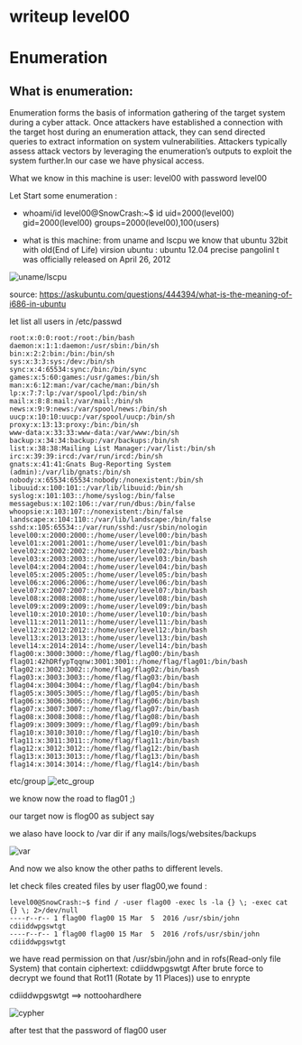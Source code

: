 # writeup level00


# Enumeration

## What is enumeration: 
Enumeration forms the basis of information gathering of the target system during a cyber attack. Once attackers have established a connection with the target host during an enumeration attack, they can send directed queries to extract information on system vulnerabilities. Attackers typically assess attack vectors by leveraging the enumeration’s outputs to exploit the system further.In our case we have physical access.

What we know in this machine is user: level00 with password level00


Let Start some enumeration :
- whoami/id
level00@SnowCrash:~$ id
uid=2000(level00) gid=2000(level00) groups=2000(level00),100(users)



- what  is this machine:
from uname and lscpu we know that ubuntu 32bit with old(End of Life) virsion ubuntu : ubuntu 12.04 precise pangolinI t was officially released on April 26, 2012

![uname/lscpu](https://cdn.discordapp.com/attachments/1164485225875783701/1164485411192721488/image.png?ex=6543628d&is=6530ed8d&hm=578e0fbcad7a73dac3e72469b3d6387075dd77f642d34821a096ff573c936696&)

source: https://askubuntu.com/questions/444394/what-is-the-meaning-of-i686-in-ubuntu

let list all users in /etc/passwd
```
root:x:0:0:root:/root:/bin/bash
daemon:x:1:1:daemon:/usr/sbin:/bin/sh
bin:x:2:2:bin:/bin:/bin/sh
sys:x:3:3:sys:/dev:/bin/sh
sync:x:4:65534:sync:/bin:/bin/sync
games:x:5:60:games:/usr/games:/bin/sh
man:x:6:12:man:/var/cache/man:/bin/sh
lp:x:7:7:lp:/var/spool/lpd:/bin/sh
mail:x:8:8:mail:/var/mail:/bin/sh
news:x:9:9:news:/var/spool/news:/bin/sh
uucp:x:10:10:uucp:/var/spool/uucp:/bin/sh
proxy:x:13:13:proxy:/bin:/bin/sh
www-data:x:33:33:www-data:/var/www:/bin/sh
backup:x:34:34:backup:/var/backups:/bin/sh
list:x:38:38:Mailing List Manager:/var/list:/bin/sh
irc:x:39:39:ircd:/var/run/ircd:/bin/sh
gnats:x:41:41:Gnats Bug-Reporting System (admin):/var/lib/gnats:/bin/sh
nobody:x:65534:65534:nobody:/nonexistent:/bin/sh
libuuid:x:100:101::/var/lib/libuuid:/bin/sh
syslog:x:101:103::/home/syslog:/bin/false
messagebus:x:102:106::/var/run/dbus:/bin/false
whoopsie:x:103:107::/nonexistent:/bin/false
landscape:x:104:110::/var/lib/landscape:/bin/false
sshd:x:105:65534::/var/run/sshd:/usr/sbin/nologin
level00:x:2000:2000::/home/user/level00:/bin/bash
level01:x:2001:2001::/home/user/level01:/bin/bash
level02:x:2002:2002::/home/user/level02:/bin/bash
level03:x:2003:2003::/home/user/level03:/bin/bash
level04:x:2004:2004::/home/user/level04:/bin/bash
level05:x:2005:2005::/home/user/level05:/bin/bash
level06:x:2006:2006::/home/user/level06:/bin/bash
level07:x:2007:2007::/home/user/level07:/bin/bash
level08:x:2008:2008::/home/user/level08:/bin/bash
level09:x:2009:2009::/home/user/level09:/bin/bash
level10:x:2010:2010::/home/user/level10:/bin/bash
level11:x:2011:2011::/home/user/level11:/bin/bash
level12:x:2012:2012::/home/user/level12:/bin/bash
level13:x:2013:2013::/home/user/level13:/bin/bash
level14:x:2014:2014::/home/user/level14:/bin/bash
flag00:x:3000:3000::/home/flag/flag00:/bin/bash
flag01:42hDRfypTqqnw:3001:3001::/home/flag/flag01:/bin/bash
flag02:x:3002:3002::/home/flag/flag02:/bin/bash
flag03:x:3003:3003::/home/flag/flag03:/bin/bash
flag04:x:3004:3004::/home/flag/flag04:/bin/bash
flag05:x:3005:3005::/home/flag/flag05:/bin/bash
flag06:x:3006:3006::/home/flag/flag06:/bin/bash
flag07:x:3007:3007::/home/flag/flag07:/bin/bash
flag08:x:3008:3008::/home/flag/flag08:/bin/bash
flag09:x:3009:3009::/home/flag/flag09:/bin/bash
flag10:x:3010:3010::/home/flag/flag10:/bin/bash
flag11:x:3011:3011::/home/flag/flag11:/bin/bash
flag12:x:3012:3012::/home/flag/flag12:/bin/bash
flag13:x:3013:3013::/home/flag/flag13:/bin/bash
flag14:x:3014:3014::/home/flag/flag14:/bin/bash
```
etc/group
![etc_group](https://cdn.discordapp.com/attachments/1164485225875783701/1164518732186533889/image.png?ex=65438195&is=65310c95&hm=e9367706a4cf5826403fb83c42f54dc2ebcfc9e031646bfc1dd7ece892db64bf&)

we know now the road to flag01 ;)

our target now is flog00 as subject say

we alaso have loock to /var dir if any mails/logs/websites/backups

![var](https://cdn.discordapp.com/attachments/691741851648262195/1163412552911437986/image.png?ex=653f7b5f&is=652d065f&hm=be5027a7fb9efd78153f82d170187678a5705bebf2d6be6e591be7f906a14553&)

And now we also know the other paths to different levels.

let check files created files by user flag00,we found :

```
level00@SnowCrash:~$ find / -user flag00 -exec ls -la {} \; -exec cat {} \; 2>/dev/null
----r--r-- 1 flag00 flag00 15 Mar  5  2016 /usr/sbin/john
cdiiddwpgswtgt
----r--r-- 1 flag00 flag00 15 Mar  5  2016 /rofs/usr/sbin/john
cdiiddwpgswtgt
```
we have read permission  on that /usr/sbin/john and in rofs(Read-only file System) that contain ciphertext: cdiiddwpgswtgt
After brute force to decrypt we found that Rot11 (Rotate by 11 Places)) use to enrypte 

cdiiddwpgswtgt ==> nottoohardhere

![cypher](https://cdn.discordapp.com/attachments/1015186220227231825/1164219253776470107/cypher.PNG?ex=65426aac&is=652ff5ac&hm=e55116545d274442b98af81d361c59a53e36ce6e261f0c6549b9f0d5152da21e&)

after test that the password of flag00 user

